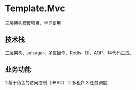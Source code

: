 # Template.Mvc
三层架构模板项目，学习使用

## 技术栈
三层架构、sqlsugar、多库操作、Redis、DI、AOP、T4代码生成、

## 业务功能
1.基于角色的访问控制（RBAC）
2.多租户
3.任务调度
